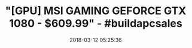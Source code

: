 ---
title: '"[GPU] MSI GAMING GEFORCE GTX 1080 - $609.99" - #buildapcsales'
name: >-
  MSI Gaming GeForce GTX 1080 8GB GDDR5X SLI DirectX 12 VR Ready Graphics Card
  (GTX 1080 GAMING X 8G)
date: '2018-03-12 05:25:36'
buy_now: >-
  https://www.amazon.com/MSI-GTX-1080-GAMING-8G/dp/B01GLYD7MG?psc=1&SubscriptionId=AKIAIA5RBQIWQVTCUEUQ&tag=coldcutdeals-20&linkCode=xm2&camp=2025&creative=165953&creativeASIN=B01GLYD7MG
description_markdown: >+
  MSI Gaming GeForce GTX 1080 8GB GDDR5X SLI DirectX 12 VR Ready Graphics Card
  (GTX 1080 GAMING X 8G)

    - Chipset: NVIDIA GeForce GTX 1080

    - Video Memory: 8GB GDDR5X

    - Max. Resolution: 7680 x 4320, support 4x Display monitors. OpenGL version support-4.5

    - Input: 1x 6Pin PCI-E power connector, 1x 8Pin PCI-E power connector, output: DVI-D Dual Link, HDMI, 3x DisplayPort's

    - 500W system power supply requirement; 180W power consumption

    - NOTE: Kindly refer the User Guide before use.

tweet_id_str: '973067460680273921'
price: $609.99
you_save: ''
asin: B01GLYD7MG
image: 'https://images-na.ssl-images-amazon.com/images/I/51Avu5iodlL.jpg'

---